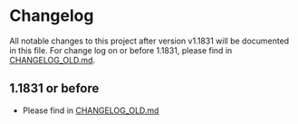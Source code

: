 # Changelog
All notable changes to this project after version v1.1831 will be documented in this file. For change log on or before 1.1831, please find in [CHANGELOG_OLD.md].

## 1.1831 or before
- Please find in [CHANGELOG_OLD.md]

[CHANGELOG_OLD.md]: https://github.com/IkariamPro/empire-overview/blob/master/CHANGELOG_OLD.md